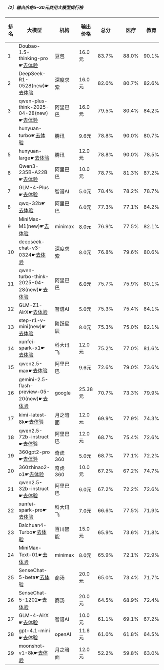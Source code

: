 ##### （2）输出价格5~30元商用大模型排行榜
|排名|大模型|机构|输出价格|总分| |医疗|教育|金融|法律|行政公务|心理健康|推理与数学计算|语言与指令遵从|
|---|-----|---|-------|---|-|----|---|---|---|------|-------|-----------|------------|
|1|Doubao-1.5-thinking-pro☛[去体验](https://nonelinear.com/static/modelcompare.html?type=proprietary)|豆包|16.0元|83.7%| |        88.0%|90.1%|83.9%|83.3%|        80.0%|71.2%|        88.1%|84.8%|
|2|DeepSeek-R1-0528(new)☛[去体验](https://nonelinear.com/static/modelcompare.html?type=open-source)|深度求索|16.0元|82.0%| |        80.7%|82.6%|78.0%|72.2%|        96.7%|70.8%|        87.7%|86.8%|
|3|qwen-plus-think-2025-04-28(new)☛[去体验](https://nonelinear.com/static/modelcompare.html?type=proprietary)|阿里巴巴|16.0元|79.5%| |        80.4%|84.2%|80.2%|78.9%|        80.0%|68.8%|        79.8%|83.6%|
|4|hunyuan-turbo☛[去体验](https://nonelinear.com/static/modelcompare.html?type=proprietary)|腾讯|9.6元|78.8%| |        90.0%|80.7%|84.9%|75.0%|        73.5%|79.9%|        64.0%|82.8%|
|5|hunyuan-large☛[去体验](https://nonelinear.com/static/modelcompare.html?type=open-source)|腾讯|12.0元|78.8%| |        90.0%|78.5%|84.7%|82.4%|        72.1%|83.0%|        60.0%|79.8%|
|6|Qwen3-235B-A22B☛[去体验](https://nonelinear.com/static/modelcompare.html?type=open-source)|阿里巴巴|10.0元|78.7%| |        81.3%|87.2%|78.1%|70.0%|        90.0%|58.2%|        83.7%|81.2%|
|7|GLM-4-Plus☛[去体验](https://nonelinear.com/static/modelcompare.html?type=proprietary)|智谱AI|5.0元|78.4%| |        78.2%|78.7%|77.7%|89.3%|        96.1%|60.3%|        61.5%|85.3%|
|8|qwq-32b☛[去体验](https://nonelinear.com/static/modelcompare.html?type=open-source)|阿里巴巴|6.0元|77.3%| |        77.1%|84.2%|78.4%|60.9%|        88.1%|74.7%|        76.5%|79.0%|
|9|MiniMax-M1(new)☛[去体验](https://nonelinear.com/static/modelcompare.html?type=open-source)|minimax|8.0元|76.9%| |        77.5%|82.1%|76.5%|70.0%|        80.0%|68.8%|        78.9%|81.0%|
|10|deepseek-chat-v3-0324☛[去体验](https://nonelinear.com/static/modelcompare.html?type=open-source)|深度求索|8.0元|76.8%| |        79.6%|80.6%|76.1%|61.7%|        82.4%|75.8%|        73.8%|84.0%|
|11|qwen-turbo-think-2025-04-28(new)☛[去体验](https://nonelinear.com/static/modelcompare.html?type=proprietary)|阿里巴巴|6.0元|75.7%| |        75.9%|80.1%|74.7%|56.7%|        90.0%|65.4%|        79.5%|83.5%|
|12|GLM-Z1-AirX☛[去体验](https://nonelinear.com/static/modelcompare.html?type=proprietary)|智谱AI|5.0元|75.3%| |        75.4%|84.1%|77.2%|60.0%|        82.0%|61.2%|        78.0%|84.5%|
|13|step-r1-v-mini(new)☛[去体验](https://nonelinear.com/static/modelcompare.html?type=proprietary)|阶跃星辰|8.0元|75.3%| |        75.0%|82.1%|71.7%|60.0%|        90.0%|60.0%|        79.6%|84.0%|
|14|xunfei-spark-x1☛[去体验](https://nonelinear.com/static/modelcompare.html?type=proprietary)|科大讯飞|12.0元|75.2%| |        77.0%|81.6%|78.1%|64.7%|        83.7%|57.2%|        76.3%|82.5%|
|15|qwen2.5-max☛[去体验](https://nonelinear.com/static/modelcompare.html?type=proprietary)|阿里巴巴|9.6元|72.6%| |        79.0%|73.6%|75.1%|59.5%|        72.2%|74.5%|        66.1%|81.1%|
|16|gemini-2.5-flash-preview-05-20(new)☛[去体验](https://nonelinear.com/static/modelcompare.html?type=proprietary)|google|25.38元|70.7%| |        73.3%|79.9%|67.0%|60.0%|        80.0%|47.5%|        82.5%|75.1%|
|17|kimi-latest-8k☛[去体验](https://nonelinear.com/static/modelcompare.html?type=proprietary)|月之暗面|12.0元|69.9%| |        77.9%|74.3%|73.3%|60.8%|        65.3%|69.7%|        62.8%|75.4%|
|18|qwen2.5-72b-instruct☛[去体验](https://nonelinear.com/static/modelcompare.html?type=open-source)|阿里巴巴|12.0元|68.7%| |        75.4%|72.6%|75.7%|51.6%|        68.4%|70.0%|        61.7%|74.1%|
|19|360gpt2-pro☛[去体验](https://nonelinear.com/static/modelcompare.html?type=proprietary)|奇虎360|5.0元|68.7%| |        77.1%|72.2%|75.5%|50.8%|        71.8%|60.7%|        63.3%|77.8%|
|20|360zhinao2-o1☛[去体验](https://nonelinear.com/static/modelcompare.html?type=proprietary)|奇虎360|10.0元|67.2%| |        67.2%|74.7%|69.5%|45.3%|        73.3%|65.0%|        69.7%|72.5%|
|21|qwen2.5-32b-instruct☛[去体验](https://nonelinear.com/static/modelcompare.html?type=open-source)|阿里巴巴|6.0元|67.2%| |        72.2%|72.6%|71.9%|50.8%|        69.1%|70.7%|        54.9%|75.1%|
|22|xunfei-spark-pro☛[去体验](https://nonelinear.com/static/modelcompare.html?type=proprietary)|科大讯飞|7.0元|66.6%| |        77.5%|71.9%|64.2%|56.9%|        61.9%|71.6%|        55.0%|73.9%|
|23|Baichuan4-Turbo☛[去体验](https://nonelinear.com/static/modelcompare.html?type=proprietary)|百川智能|15.0元|65.9%| |        73.6%|71.8%|71.5%|45.3%|        68.0%|71.8%|        52.8%|72.2%|
|24|MiniMax-Text-01☛[去体验](https://nonelinear.com/static/modelcompare.html?type=open-source)|minimax|8.0元|65.9%| |        72.1%|72.9%|70.1%|50.7%|        75.1%|47.1%|        60.0%|79.1%|
|25|SenseChat-5-beta☛[去体验](https://nonelinear.com/static/modelcompare.html?type=proprietary)|商汤|20.0元|65.0%| |        73.4%|71.7%|72.3%|45.3%|        63.3%|56.1%|        63.5%|74.5%|
|26|SenseChat-5-1202☛[去体验](https://nonelinear.com/static/modelcompare.html?type=proprietary)|商汤|20.0元|64.5%| |        68.9%|72.4%|71.1%|47.1%|        55.1%|66.1%|        58.7%|76.5%|
|27|GLM-4-AirX☛[去体验](https://nonelinear.com/static/modelcompare.html?type=proprietary)|智谱AI|10.0元|61.1%| |        69.1%|67.2%|67.3%|41.1%|        56.7%|64.6%|        48.6%|74.6%|
|28|gpt-4.1-mini☛[去体验](https://nonelinear.com/static/modelcompare.html?type=proprietary)|openAI|11.6元|61.0%| |        61.8%|64.5%|64.8%|33.3%|        80.0%|35.0%|        73.0%|76.0%|
|29|moonshot-v1-8k☛[去体验](https://nonelinear.com/static/modelcompare.html?type=proprietary)|月之暗面|12.0元|52.2%| |        59.8%|63.0%|59.4%|32.2%|        42.0%|38.6%|        51.3%|71.2%|
    
